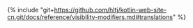 {% include "git+https://github.com/hltj/kotlin-web-site-cn.git/docs/reference/visibility-modifiers.md#translations" %}
